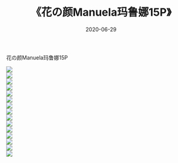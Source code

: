 ﻿---
layout: post
title:  《花の颜Manuela玛鲁娜15P》
date:   2020-06-29
img: http://img.660000.xyz/Sharelink/性感/2020/花の颜Manuela玛鲁娜15P/000.jpg
categories: [美女, 清纯, 唯美]
---

花の颜Manuela玛鲁娜15P

  ![](http://img.660000.xyz/Sharelink/性感/2020/花の颜Manuela玛鲁娜15P/001.jpg) <br> ![](http://img.660000.xyz/Sharelink/性感/2020/花の颜Manuela玛鲁娜15P/002.jpg) <br> ![](http://img.660000.xyz/Sharelink/性感/2020/花の颜Manuela玛鲁娜15P/003.jpg) <br> ![](http://img.660000.xyz/Sharelink/性感/2020/花の颜Manuela玛鲁娜15P/004.jpg) <br> ![](http://img.660000.xyz/Sharelink/性感/2020/花の颜Manuela玛鲁娜15P/005.jpg) <br> ![](http://img.660000.xyz/Sharelink/性感/2020/花の颜Manuela玛鲁娜15P/006.jpg) <br> ![](http://img.660000.xyz/Sharelink/性感/2020/花の颜Manuela玛鲁娜15P/007.jpg) <br> ![](http://img.660000.xyz/Sharelink/性感/2020/花の颜Manuela玛鲁娜15P/008.jpg) <br> ![](http://img.660000.xyz/Sharelink/性感/2020/花の颜Manuela玛鲁娜15P/009.jpg) <br> ![](http://img.660000.xyz/Sharelink/性感/2020/花の颜Manuela玛鲁娜15P/010.jpg) <br> ![](http://img.660000.xyz/Sharelink/性感/2020/花の颜Manuela玛鲁娜15P/011.jpg) <br> ![](http://img.660000.xyz/Sharelink/性感/2020/花の颜Manuela玛鲁娜15P/012.jpg) <br> ![](http://img.660000.xyz/Sharelink/性感/2020/花の颜Manuela玛鲁娜15P/013.jpg) <br> ![](http://img.660000.xyz/Sharelink/性感/2020/花の颜Manuela玛鲁娜15P/014.jpg) <br> ![](http://img.660000.xyz/Sharelink/性感/2020/花の颜Manuela玛鲁娜15P/015.jpg) <br>